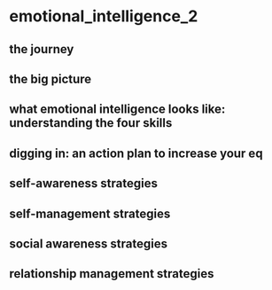 # emotional_intelligence_2

## the journey

## the big picture

## what emotional intelligence looks like: understanding the four skills

## digging in: an action plan to increase your eq

## self-awareness strategies

## self-management strategies

## social awareness strategies

## relationship management strategies
